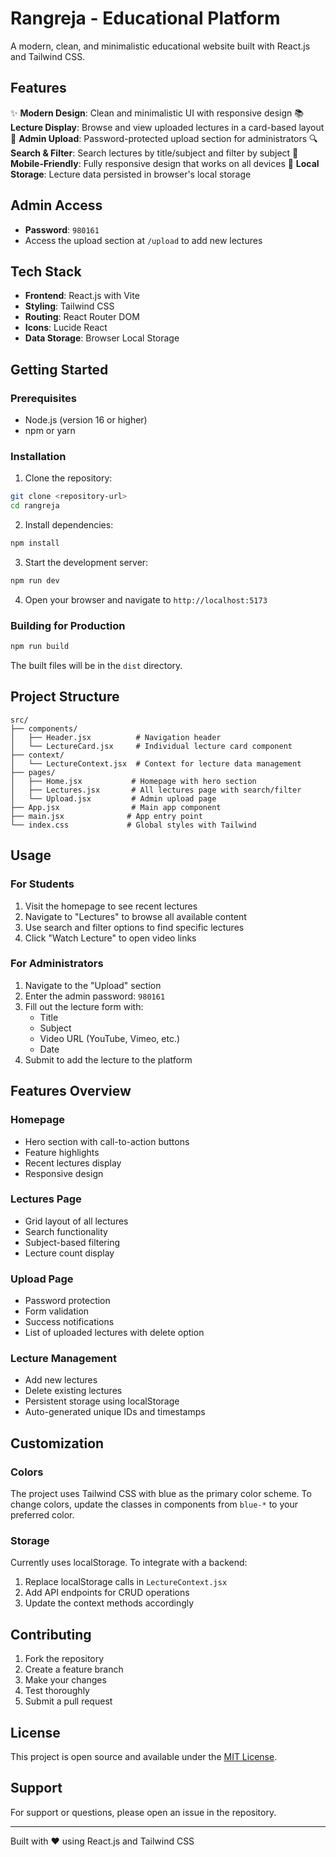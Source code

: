 # Rangreja - Educational Platform

A modern, clean, and minimalistic educational website built with React.js and Tailwind CSS.

## Features

✨ **Modern Design**: Clean and minimalistic UI with responsive design
📚 **Lecture Display**: Browse and view uploaded lectures in a card-based layout
🔐 **Admin Upload**: Password-protected upload section for administrators
🔍 **Search & Filter**: Search lectures by title/subject and filter by subject
📱 **Mobile-Friendly**: Fully responsive design that works on all devices
💾 **Local Storage**: Lecture data persisted in browser's local storage

## Admin Access

- **Password**: `980161`
- Access the upload section at `/upload` to add new lectures

## Tech Stack

- **Frontend**: React.js with Vite
- **Styling**: Tailwind CSS
- **Routing**: React Router DOM
- **Icons**: Lucide React
- **Data Storage**: Browser Local Storage

## Getting Started

### Prerequisites

- Node.js (version 16 or higher)
- npm or yarn

### Installation

1. Clone the repository:
```bash
git clone <repository-url>
cd rangreja
```

2. Install dependencies:
```bash
npm install
```

3. Start the development server:
```bash
npm run dev
```

4. Open your browser and navigate to `http://localhost:5173`

### Building for Production

```bash
npm run build
```

The built files will be in the `dist` directory.

## Project Structure

```
src/
├── components/
│   ├── Header.jsx          # Navigation header
│   └── LectureCard.jsx     # Individual lecture card component
├── context/
│   └── LectureContext.jsx  # Context for lecture data management
├── pages/
│   ├── Home.jsx           # Homepage with hero section
│   ├── Lectures.jsx       # All lectures page with search/filter
│   └── Upload.jsx         # Admin upload page
├── App.jsx                # Main app component
├── main.jsx              # App entry point
└── index.css             # Global styles with Tailwind
```

## Usage

### For Students
1. Visit the homepage to see recent lectures
2. Navigate to "Lectures" to browse all available content
3. Use search and filter options to find specific lectures
4. Click "Watch Lecture" to open video links

### For Administrators
1. Navigate to the "Upload" section
2. Enter the admin password: `980161`
3. Fill out the lecture form with:
   - Title
   - Subject
   - Video URL (YouTube, Vimeo, etc.)
   - Date
4. Submit to add the lecture to the platform

## Features Overview

### Homepage
- Hero section with call-to-action buttons
- Feature highlights
- Recent lectures display
- Responsive design

### Lectures Page
- Grid layout of all lectures
- Search functionality
- Subject-based filtering
- Lecture count display

### Upload Page
- Password protection
- Form validation
- Success notifications
- List of uploaded lectures with delete option

### Lecture Management
- Add new lectures
- Delete existing lectures
- Persistent storage using localStorage
- Auto-generated unique IDs and timestamps

## Customization

### Colors
The project uses Tailwind CSS with blue as the primary color scheme. To change colors, update the classes in components from `blue-*` to your preferred color.

### Storage
Currently uses localStorage. To integrate with a backend:
1. Replace localStorage calls in `LectureContext.jsx`
2. Add API endpoints for CRUD operations
3. Update the context methods accordingly

## Contributing

1. Fork the repository
2. Create a feature branch
3. Make your changes
4. Test thoroughly
5. Submit a pull request

## License

This project is open source and available under the [MIT License](LICENSE).

## Support

For support or questions, please open an issue in the repository.

---

Built with ❤️ using React.js and Tailwind CSS
